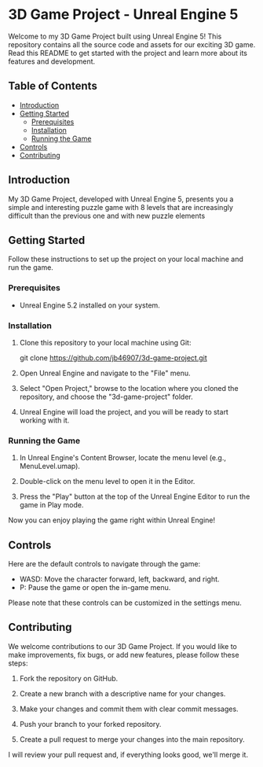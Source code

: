 # 3D Game Project - Unreal Engine 5


Welcome to my 3D Game Project built using Unreal Engine 5! This repository contains all the source code and assets for our exciting 3D game. Read this README to get started with the project and learn more about its features and development.

## Table of Contents

- [Introduction](#introduction)
- [Getting Started](#getting-started)
  - [Prerequisites](#prerequisites)
  - [Installation](#installation)
  - [Running the Game](#running-the-game)
- [Controls](#controls)
- [Contributing](#contributing)

## Introduction

My 3D Game Project, developed with Unreal Engine 5, presents you a simple and interesting puzzle game with 8 levels that are increasingly difficult than the previous one and with new puzzle elements

## Getting Started

Follow these instructions to set up the project on your local machine and run the game.

### Prerequisites

- Unreal Engine 5.2 installed on your system.

### Installation

1. Clone this repository to your local machine using Git:

    git clone https://github.com/jb46907/3d-game-project.git

2. Open Unreal Engine and navigate to the "File" menu.

3. Select "Open Project," browse to the location where you cloned the repository, and choose the "3d-game-project" folder.

4. Unreal Engine will load the project, and you will be ready to start working with it.

### Running the Game

1. In Unreal Engine's Content Browser, locate the menu level (e.g., MenuLevel.umap).

2. Double-click on the menu level to open it in the Editor.

3. Press the "Play" button at the top of the Unreal Engine Editor to run the game in Play mode.

Now you can enjoy playing the game right within Unreal Engine!

## Controls

Here are the default controls to navigate through the game:

- WASD: Move the character forward, left, backward, and right.
- P: Pause the game or open the in-game menu.

Please note that these controls can be customized in the settings menu.

## Contributing

We welcome contributions to our 3D Game Project. If you would like to make improvements, fix bugs, or add new features, please follow these steps:

1. Fork the repository on GitHub.

2. Create a new branch with a descriptive name for your changes.

3. Make your changes and commit them with clear commit messages.

4. Push your branch to your forked repository.

5. Create a pull request to merge your changes into the main repository.

I will review your pull request and, if everything looks good, we'll merge it.

